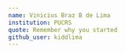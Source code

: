 ```yaml
---
name: Vinicius Braz B de Lima
institution: PUCRS
quote: Remember why you started
github_user: kiddlima
---
```

